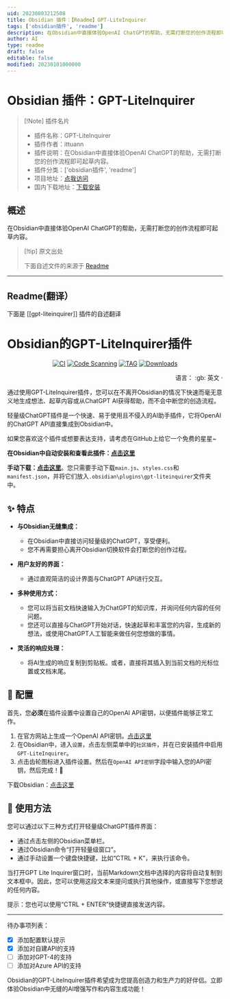 ```yaml
---
uid: 20230803212508
title: Obsidian 插件：【Readme】GPT-LiteInquirer
tags: ['obsidian插件', 'readme']
description: 在Obsidian中直接体验OpenAI ChatGPT的帮助，无需打断您的创作流程即可起草内容。
author: AI
type: readme
draft: false
editable: false
modified: 20230101000000
---
```


# Obsidian 插件：GPT-LiteInquirer

> [!Note] 插件名片
> - 插件名称：GPT-LiteInquirer
> - 插件作者：ittuann
> - 插件说明：在Obsidian中直接体验OpenAI ChatGPT的帮助，无需打断您的创作流程即可起草内容。
> - 插件分类：['obsidian插件', 'readme']
> - 项目地址：[点我访问](https://github.com/ittuann/obsidian-gpt-liteinquirer-plugin)
> - 国内下载地址：[下载安装](https://pkmer.cn/products/plugin/pluginMarket/?gpt-liteinquirer)

## 概述

在Obsidian中直接体验OpenAI ChatGPT的帮助，无需打断您的创作流程即可起草内容。



> [!tip] 原文出处
> 
>下面自述文件的来源于 [Readme](https://ghproxy.net/https://raw.githubusercontent.com/ittuann/obsidian-gpt-liteinquirer-plugin/master/README.md)
> 

---

## Readme(翻译）

下面是 [[gpt-liteinquirer]] 插件的自述翻译



# Obsidian的GPT-LiteInquirer插件

<div align="center">

[![CI][ci-image]][ci-url]
[![Code Scanning][code-scanning-image]][code-scanning-url]
[![TAG][tag-image]][tag-url]
[![Downloads][downloads-image]][downloads-url]

[ci-image]: https://img.shields.io/github/actions/workflow/status/ittuann/obsidian-gpt-liteinquirer-plugin/CI.yml?branch=master&label=构建状态&logo=github&style=for-the-badge
[ci-url]: https://github.com/ittuann/obsidian-gpt-liteinquirer-plugin
[code-scanning-image]: https://img.shields.io/github/actions/workflow/status/ittuann/obsidian-gpt-liteinquirer-plugin/CodeQL.yml?branch=master&label=代码扫描&logo=github&style=for-the-badge
[code-scanning-url]: https://github.com/ittuann/obsidian-gpt-liteinquirer-plugin
[tag-image]: https://img.shields.io/github/v/release/ittuann/obsidian-gpt-liteinquirer-plugin?branch=master&label=发布标签&logo=github&style=for-the-badge
[tag-url]: https://github.com/ittuann/obsidian-gpt-liteinquirer-plugin/releases/latest
[downloads-image]: https://img.shields.io/github/downloads/ittuann/obsidian-gpt-liteinquirer-plugin/total?logo=github&style=for-the-badge
[downloads-url]: https://github.com/ittuann/obsidian-gpt-liteinquirer-plugin/releases/latest

</div>

<div align="right">
语言：
:gb: 英文</a> · 

</div>

通过使用GPT-LiteInquirer插件，您可以在不离开Obsidian的情况下快速而毫无意义地生成想法、起草内容或从ChatGPT AI获得帮助，而不会中断您的创造流程。

轻量级ChatGPT插件是一个快速、易于使用且不侵入的AI助手插件，它将OpenAI的ChatGPT API直接集成到Obsidian中。

如果您喜欢这个插件或想要表达支持，请考虑在GitHub上给它一个免费的星星~

**在Obsidian中自动安装和查看此插件：[点击这里](https://obsidian.md/plugins?id=gpt-liteinquirer)**

**手动下载：[点击这里](https://github.com/ittuann/obsidian-gpt-liteinquirer-plugin/releases/latest)**。您只需要手动下载`main.js`、`styles.css`和`manifest.json`，并将它们放入`.obsidian\plugins\gpt-liteinquirer`文件夹中。

## ✨ 特点

-   **与Obsidian无缝集成：**

    -   在Obsidian中直接访问轻量级的ChatGPT，享受便利。
    -   您不再需要担心离开Obsidian切换软件会打断您的创作过程。

-   **用户友好的界面：**

    -   通过直观简洁的设计界面与ChatGPT API进行交互。

-   **多种使用方式：**

    -   您可以将当前文档快速输入为ChatGPT的知识库，并询问任何内容的任何问题。
    -   您还可以直接与ChatGPT开始对话，快速起草和丰富您的内容，生成新的想法，或使用ChatGPT人工智能来做任何您想做的事情。

-   **灵活的响应处理：**
    -   将AI生成的响应复制到剪贴板。或者，直接将其插入到当前文档的光标位置或文档末尾。

## 🧩 配置

首先，您**必须**在插件设置中设置自己的OpenAI API密钥，以便插件能够正常工作。

1. 在官方网站上生成一个OpenAI API密钥。[点击这里](https://beta.openai.com/account/api-keys)
2. 在Obsidian中，进入`设置`，点击左侧菜单中的`社区插件`，并在已安装插件中启用`GPT-LiteInquirer`。
3. 点击齿轮图标进入插件设置。然后在`OpenAI API密钥`字段中输入您的API密钥，然后完成！🎉

下载Obsidian：[点击这里](https://www.obsidian.md/)

## 📝 使用方法

您可以通过以下三种方式打开轻量级ChatGPT插件界面：

- 通过点击左侧的Obsidian菜单栏。
- 通过Obsidian命令“打开轻量级窗口”。
- 通过手动设置一个键盘快捷键，比如“CTRL + K”，来执行该命令。

当打开GPT Lite Inquirer窗口时，当前Markdown文档中选择的内容将自动复制到文本框中。因此，您可以使用这段文本来提问或执行其他操作，或直接写下您想说的任何内容。

提示：您也可以使用“CTRL + ENTER”快捷键直接发送内容。

---

待办事项列表：

- [x] 添加配置默认提示
- [x] 添加对自建API的支持
- [ ] 添加对GPT-4的支持
- [ ] 添加对Azure API的支持

Obsidian的GPT-LiteInquirer插件希望成为您提高创造力和生产力的好伴侣。立即体验Obsidian中无缝的AI增强写作和内容生成功能！



